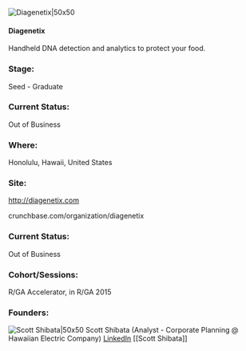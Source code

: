 

![Diagenetix|50x50](https://apimg.techstars.com/connect/images/image_files/54d38fbb1e6c010f0600000e/original/diagenetix.png)

#### Diagenetix
Handheld DNA detection and analytics to protect your food.

### Stage: 
Seed - Graduate 

### Current Status: 
Out of Business

### Where:
Honolulu, Hawaii, United States

### Site:
http://diagenetix.com



crunchbase.com/organization/diagenetix

### Current Status: 
Out of Business

### Cohort/Sessions: 
R/GA Accelerator, in R/GA 2015

### Founders: 

![Scott Shibata|50x50](https://apimg.techstars.com/connect/images/image_files/54b003e8740ea7bf92000005/original/DSC_0140.JPG) Scott Shibata (Analyst - Corporate Planning @ Hawaiian Electric Company) [LinkedIn](https://linkedin.com/in/shibatascott) [[Scott Shibata]]



